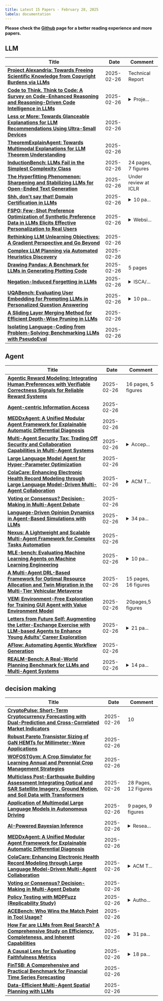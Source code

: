 ```yaml
---
title: Latest 15 Papers - February 28, 2025
labels: documentation
---
```

**Please check the [Github](https://github.com/zezhishao/MTS_Daily_ArXiv) page for a better reading experience and more papers.**

## LLM
| **Title** | **Date** | **Comment** |
| --- | --- | --- |
| **[Project Alexandria: Towards Freeing Scientific Knowledge from Copyright Burdens via LLMs](http://arxiv.org/abs/2502.19413v1)** | 2025-02-26 | Technical Report |
| **[Code to Think, Think to Code: A Survey on Code-Enhanced Reasoning and Reasoning-Driven Code Intelligence in LLMs](http://arxiv.org/abs/2502.19411v1)** | 2025-02-26 | <details><summary>Proje...</summary><p>Project Repo: https://github.com/dayuyang1999/Awesome-Code-Reasoning</p></details> |
| **[Less or More: Towards Glanceable Explanations for LLM Recommendations Using Ultra-Small Devices](http://arxiv.org/abs/2502.19410v1)** | 2025-02-26 |  |
| **[TheoremExplainAgent: Towards Multimodal Explanations for LLM Theorem Understanding](http://arxiv.org/abs/2502.19400v1)** | 2025-02-26 |  |
| **[InductionBench: LLMs Fail in the Simplest Complexity Class](http://arxiv.org/abs/2502.15823v2)** | 2025-02-26 | 24 pages, 7 figures |
| **[The Hyperfitting Phenomenon: Sharpening and Stabilizing LLMs for Open-Ended Text Generation](http://arxiv.org/abs/2412.04318v2)** | 2025-02-26 | Under review at ICLR |
| **[Shh, don't say that! Domain Certification in LLMs](http://arxiv.org/abs/2502.19320v1)** | 2025-02-26 | <details><summary>10 pa...</summary><p>10 pages, includes appendix Published in International Conference on Learning Representations (ICLR) 2025</p></details> |
| **[FSPO: Few-Shot Preference Optimization of Synthetic Preference Data in LLMs Elicits Effective Personalization to Real Users](http://arxiv.org/abs/2502.19312v1)** | 2025-02-26 | <details><summary>Websi...</summary><p>Website: https://fewshot-preference-optimization.github.io/</p></details> |
| **[Rethinking LLM Unlearning Objectives: A Gradient Perspective and Go Beyond](http://arxiv.org/abs/2502.19301v1)** | 2025-02-26 |  |
| **[Complex LLM Planning via Automated Heuristics Discovery](http://arxiv.org/abs/2502.19295v1)** | 2025-02-26 |  |
| **[Drawing Pandas: A Benchmark for LLMs in Generating Plotting Code](http://arxiv.org/abs/2412.02764v2)** | 2025-02-26 | 5 pages |
| **[Negation-Induced Forgetting in LLMs](http://arxiv.org/abs/2502.19211v1)** | 2025-02-26 | <details><summary>ISCA/...</summary><p>ISCA/ITG Workshop on Diversity in Large Speech and Language Models</p></details> |
| **[UQABench: Evaluating User Embedding for Prompting LLMs in Personalized Question Answering](http://arxiv.org/abs/2502.19178v1)** | 2025-02-26 | <details><summary>10 pa...</summary><p>10 pages, 3 figures, 7 tables</p></details> |
| **[A Sliding Layer Merging Method for Efficient Depth-Wise Pruning in LLMs](http://arxiv.org/abs/2502.19159v1)** | 2025-02-26 |  |
| **[Isolating Language-Coding from Problem-Solving: Benchmarking LLMs with PseudoEval](http://arxiv.org/abs/2502.19149v1)** | 2025-02-26 |  |

## Agent
| **Title** | **Date** | **Comment** |
| --- | --- | --- |
| **[Agentic Reward Modeling: Integrating Human Preferences with Verifiable Correctness Signals for Reliable Reward Systems](http://arxiv.org/abs/2502.19328v1)** | 2025-02-26 | 16 pages, 5 figures |
| **[Agent-centric Information Access](http://arxiv.org/abs/2502.19298v1)** | 2025-02-26 |  |
| **[MEDDxAgent: A Unified Modular Agent Framework for Explainable Automatic Differential Diagnosis](http://arxiv.org/abs/2502.19175v1)** | 2025-02-26 |  |
| **[Multi-Agent Security Tax: Trading Off Security and Collaboration Capabilities in Multi-Agent Systems](http://arxiv.org/abs/2502.19145v1)** | 2025-02-26 | <details><summary>Accep...</summary><p>Accepted to AAAI 2025 Conference</p></details> |
| **[Large Language Model Agent for Hyper-Parameter Optimization](http://arxiv.org/abs/2402.01881v3)** | 2025-02-26 |  |
| **[ColaCare: Enhancing Electronic Health Record Modeling through Large Language Model-Driven Multi-Agent Collaboration](http://arxiv.org/abs/2410.02551v2)** | 2025-02-26 | <details><summary>ACM T...</summary><p>ACM TheWebConf 2025 Conference (WWW 2025) Research Track</p></details> |
| **[Voting or Consensus? Decision-Making in Multi-Agent Debate](http://arxiv.org/abs/2502.19130v1)** | 2025-02-26 |  |
| **[Language-Driven Opinion Dynamics in Agent-Based Simulations with LLMs](http://arxiv.org/abs/2502.19098v1)** | 2025-02-26 | <details><summary>34 pa...</summary><p>34 pages, journal submission</p></details> |
| **[Nexus: A Lightweight and Scalable Multi-Agent Framework for Complex Tasks Automation](http://arxiv.org/abs/2502.19091v1)** | 2025-02-26 |  |
| **[MLE-bench: Evaluating Machine Learning Agents on Machine Learning Engineering](http://arxiv.org/abs/2410.07095v6)** | 2025-02-26 | <details><summary>10 pa...</summary><p>10 pages, 17 pages appendix. Equal contribution by first seven authors, authors randomized. ICLR version</p></details> |
| **[A Multi-Agent DRL-Based Framework for Optimal Resource Allocation and Twin Migration in the Multi-Tier Vehicular Metaverse](http://arxiv.org/abs/2502.19004v1)** | 2025-02-26 | 15 pages, 16 figures |
| **[VEM: Environment-Free Exploration for Training GUI Agent with Value Environment Model](http://arxiv.org/abs/2502.18906v1)** | 2025-02-26 | 20pages,5 figures |
| **[Letters from Future Self: Augmenting the Letter-Exchange Exercise with LLM-based Agents to Enhance Young Adults' Career Exploration](http://arxiv.org/abs/2502.18881v1)** | 2025-02-26 | <details><summary>21 pa...</summary><p>21 pages, 9 figures, Proceedings of the 2025 CHI Conference on Human Factors in Computing Systems</p></details> |
| **[AFlow: Automating Agentic Workflow Generation](http://arxiv.org/abs/2410.10762v3)** | 2025-02-26 |  |
| **[REALM-Bench: A Real-World Planning Benchmark for LLMs and Multi-Agent Systems](http://arxiv.org/abs/2502.18836v1)** | 2025-02-26 | <details><summary>14 pa...</summary><p>14 pages, 4 figures, 9 tables</p></details> |

## decision making
| **Title** | **Date** | **Comment** |
| --- | --- | --- |
| **[CryptoPulse: Short-Term Cryptocurrency Forecasting with Dual-Prediction and Cross-Correlated Market Indicators](http://arxiv.org/abs/2502.19349v1)** | 2025-02-26 | 10 |
| **[Robust Pareto Transistor Sizing of GaN HEMTs for Millimeter-Wave Applications](http://arxiv.org/abs/2406.17337v2)** | 2025-02-26 |  |
| **[WOFOSTGym: A Crop Simulator for Learning Annual and Perennial Crop Management Strategies](http://arxiv.org/abs/2502.19308v1)** | 2025-02-26 |  |
| **[Multiclass Post-Earthquake Building Assessment Integrating Optical and SAR Satellite Imagery, Ground Motion, and Soil Data with Transformers](http://arxiv.org/abs/2412.04664v2)** | 2025-02-26 | 28 Pages, 12 Figures |
| **[Application of Multimodal Large Language Models in Autonomous Driving](http://arxiv.org/abs/2412.16410v2)** | 2025-02-26 | 9 pages, 9 figures |
| **[AI-Powered Bayesian Inference](http://arxiv.org/abs/2502.19231v1)** | 2025-02-26 | <details><summary>Resea...</summary><p>Research note, 27 pages, 3 figures</p></details> |
| **[MEDDxAgent: A Unified Modular Agent Framework for Explainable Automatic Differential Diagnosis](http://arxiv.org/abs/2502.19175v1)** | 2025-02-26 |  |
| **[ColaCare: Enhancing Electronic Health Record Modeling through Large Language Model-Driven Multi-Agent Collaboration](http://arxiv.org/abs/2410.02551v2)** | 2025-02-26 | <details><summary>ACM T...</summary><p>ACM TheWebConf 2025 Conference (WWW 2025) Research Track</p></details> |
| **[Voting or Consensus? Decision-Making in Multi-Agent Debate](http://arxiv.org/abs/2502.19130v1)** | 2025-02-26 |  |
| **[Policy Testing with MDPFuzz (Replicability Study)](http://arxiv.org/abs/2502.19116v1)** | 2025-02-26 | <details><summary>Autho...</summary><p>Author's version. 12 pages, 7 figures</p></details> |
| **[ACEBench: Who Wins the Match Point in Tool Usage?](http://arxiv.org/abs/2501.12851v4)** | 2025-02-26 |  |
| **[How Far are LLMs from Real Search? A Comprehensive Study on Efficiency, Completeness, and Inherent Capabilities](http://arxiv.org/abs/2502.18387v2)** | 2025-02-26 | <details><summary>31 pa...</summary><p>31 pages, 9 figures, 18 tables</p></details> |
| **[A Causal Lens for Evaluating Faithfulness Metrics](http://arxiv.org/abs/2502.18848v1)** | 2025-02-26 | <details><summary>18 pa...</summary><p>18 pages, 18 figures, 6 tables</p></details> |
| **[FinTSB: A Comprehensive and Practical Benchmark for Financial Time Series Forecasting](http://arxiv.org/abs/2502.18834v1)** | 2025-02-26 |  |
| **[Data-Efficient Multi-Agent Spatial Planning with LLMs](http://arxiv.org/abs/2502.18822v1)** | 2025-02-26 |  |

